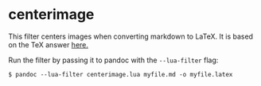 # centerimage

This filter centers images when converting markdown to LaTeX.
It is based on the TeX answer [here.](https://tex.stackexchange.com/questions/46903/centering-with-includegraphics-not-with-beginfigure)

Run the filter by passing it to pandoc with the `--lua-filter` flag:
```
$ pandoc --lua-filter centerimage.lua myfile.md -o myfile.latex
```
